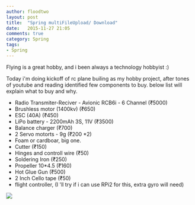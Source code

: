 ```yaml
---
author: floodtwo
layout: post
title:  "Spring multiFileUpload/ Download"
date:   2015-11-27 21:05
comments: true
category: Spring
tags: 
- Spring
---
```


Flying is a great hobby, and i been always a technology hobbyist :)

Today i'm doing kickoff of rc plane builing as my hobby project, after tones of youtube and reading identified few components to buy. below list will explain what to buy and why.

+ Radio Transmiter-Reciver - Avionic RCB6i - 6 Channel (₹5000)
+ Brushless motor (1400kv) (₹650)
+ ESC (40A) (₹450)
+ LiPo battery - 2200mAh 3S, 11V (₹3500)
+ Balance charger (₹700)
+ 2 Servo motorts - 9g (₹200 *2)
+ Foam or cardboar, big one.
+ Cutter (₹150)
+ Hinges and controll wire (₹50)
+ Soldering Iron (₹250)
+ Propeller 10*4.5 (₹160)
+ Hot Glue Gun (₹500)
+ 2 Inch Cello tape (₹50)
+ flight controller, (I 'll try if i can use RPi2 for this, extra gyro will need)

<img align="center" src="http://www.generalhobby.com/images/products/spirit-freewing-1.png" />
